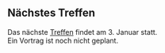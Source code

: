 ## Nächstes Treffen
Das nächste [Treffen](/Treffen/Termine/01_2018/) findet am 3. Januar statt.  
Ein Vortrag ist noch nicht geplant. 
